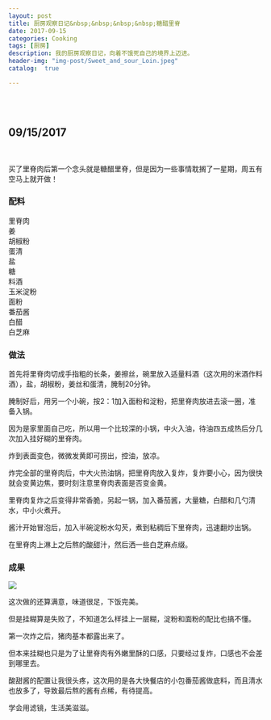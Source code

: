 ```yaml
---
layout: post
title: 厨房观察日记&nbsp;&nbsp;&nbsp;&nbsp;糖醋里脊
date: 2017-09-15
categories: Cooking
tags: [厨房]
description: 我的厨房观察日记，向着不饿死自己的境界上迈进。
header-img: "img-post/Sweet_and_sour_Loin.jpeg"
catalog:  true

---
```


 <br />
 <br />
    
    
## 09/15/2017
 <br />
 
 买了里脊肉后第一个念头就是糖醋里脊，但是因为一些事情耽搁了一星期，周五有空马上就开做！
 
 
### 配料

里脊肉 <br />
姜<br />
胡椒粉<br />
蛋清<br />
盐<br />
糖<br />
料酒<br />
玉米淀粉<br />
面粉<br />
番茄酱<br />
白醋<br />
白芝麻<br />

### 做法

首先将里脊肉切成手指粗的长条，姜擦丝，碗里放入适量料酒（这次用的米酒作料酒），盐，胡椒粉，姜丝和蛋清，腌制20分钟。

腌制好后，用另一个小碗，按2：1加入面粉和淀粉，把里脊肉放进去滚一圈，准备入锅。

因为是家里面自己吃，所以用一个比较深的小锅，中火入油，待油四五成热后分几次加入挂好糊的里脊肉。

炸到表面变色，微微发黄即可捞出，控油，放凉。

炸完全部的里脊肉后，中大火热油锅，把里脊肉放入复炸，复炸要小心，因为很快就会变黄边焦，要时刻注意里脊肉表面是否变金黄。

里脊肉复炸之后变得非常香脆，另起一锅，加入番茄酱，大量糖，白醋和几勺清水，中小火煮开。

酱汁开始冒泡后，加入半碗淀粉水勾芡，煮到粘稠后下里脊肉，迅速翻炒出锅。

在里脊肉上淋上之后熬的酸甜汁，然后洒一些白芝麻点缀。


### 成果

![](http://7xlzhh.com1.z0.glb.clouddn.com/post-%E7%B3%96%E9%86%8B%E9%87%8C%E8%84%8A.jpg)

这次做的还算满意，味道很足，下饭完美。

但是挂糊算是失败了，不知道怎么样挂上一层糊，淀粉和面粉的配比也搞不懂。

第一次炸之后，猪肉基本都露出来了。

但本来挂糊也只是为了让里脊肉有外嫩里酥的口感，只要经过复炸，口感也不会差到哪里去。

酸甜酱的配置让我很头疼，这次用的是各大快餐店的小包番茄酱做底料，而且清水也放多了，导致最后熬的酱有点稀，有待提高。

学会用滤镜，生活美滋滋。

